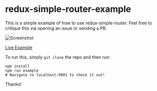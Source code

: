 # redux-simple-router-example
This is a simple example of how to use redux-simple-router.
Feel free to critique this via opening an issue or sending a PR.

![Screenshot](https://i.imgur.com/I4FWtez.png)

[Live Example](http://freeqaz.github.io/redux-simple-router-example/)

To run this, simply `git clone` the repo and then run:

```shell
npm install
npm run example
# Navigate to localhost:9001 to check it out!
```

Thanks!
